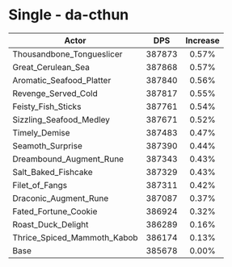 # Single - da-cthun
| Actor | DPS | Increase |
|---|:---:|:---:|
|Thousandbone_Tongueslicer|387873|0.57%|
|Great_Cerulean_Sea|387868|0.57%|
|Aromatic_Seafood_Platter|387840|0.56%|
|Revenge_Served_Cold|387817|0.55%|
|Feisty_Fish_Sticks|387761|0.54%|
|Sizzling_Seafood_Medley|387671|0.52%|
|Timely_Demise|387483|0.47%|
|Seamoth_Surprise|387390|0.44%|
|Dreambound_Augment_Rune|387343|0.43%|
|Salt_Baked_Fishcake|387329|0.43%|
|Filet_of_Fangs|387311|0.42%|
|Draconic_Augment_Rune|387087|0.37%|
|Fated_Fortune_Cookie|386924|0.32%|
|Roast_Duck_Delight|386289|0.16%|
|Thrice_Spiced_Mammoth_Kabob|386174|0.13%|
|Base|385678|0.00%|

